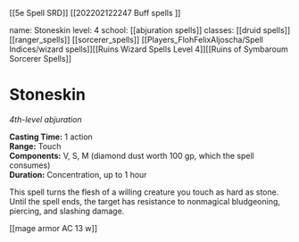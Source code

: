 [[5e Spell SRD]]
[[202202122247 Buff spells ]]

name: Stoneskin
level: 4
school: [[abjuration spells]]
classes: [[druid spells]]
         [[ranger_spells]]
         [[sorcerer_spells]]
         [[Players_FlohFelixAljoscha/Spell Indices/wizard spells]][[Ruins Wizard Spells Level 4]][[Ruins of Symbaroum Sorcerer Spells]]

# Stoneskin 
_4th-level abjuration_ 

**Casting Time:** 1 action    
**Range:** Touch    
**Components:** V, S, M (diamond dust worth 100 gp, which the spell consumes)    
**Duration:** Concentration, up to 1 hour 

This spell turns the flesh of a willing creature you touch as hard as stone. Until the spell ends, the target has resistance to nonmagical bludgeoning, piercing, and slashing damage. 

[[mage armor AC 13 w]]